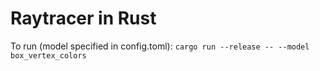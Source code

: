 # Raytracer in Rust

To run (model specified in config.toml):
``cargo run --release -- --model box_vertex_colors``
